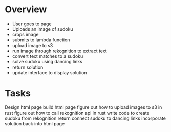 
# Overview


* User goes to page
* Uploads an image of sudoku
* crops image
* submits to lambda function
* upload image to s3
* run image through rekognition to extract text
* convert text matches to a sudoku
* solve sudoku using dancing links
* return solution
* update interface to display solution



# Tasks

Design html page
build html page
figure out how to upload images to s3 in rust
figure out how to call rekognition api in rust
write code to create sudoku from rekognition return
connect sudoku to dancing links
incorporate solution back into html page
